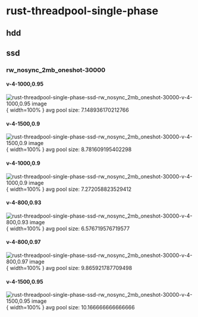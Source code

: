 # rust-threadpool-single-phase
## hdd
## ssd
### rw_nosync_2mb_oneshot-30000
#### v-4-1000,0.95
![rust-threadpool-single-phase-ssd-rw_nosync_2mb_oneshot-30000-v-4-1000,0.95 image](figures/rust-threadpool-single-phase-ssd-rw_nosync_2mb_oneshot-30000-v-4-1000,0.95.png){ width=100% }
avg pool size: 7.148936170212766

#### v-4-1500,0.9
![rust-threadpool-single-phase-ssd-rw_nosync_2mb_oneshot-30000-v-4-1500,0.9 image](figures/rust-threadpool-single-phase-ssd-rw_nosync_2mb_oneshot-30000-v-4-1500,0.9.png){ width=100% }
avg pool size: 8.781609195402298

#### v-4-1000,0.9
![rust-threadpool-single-phase-ssd-rw_nosync_2mb_oneshot-30000-v-4-1000,0.9 image](figures/rust-threadpool-single-phase-ssd-rw_nosync_2mb_oneshot-30000-v-4-1000,0.9.png){ width=100% }
avg pool size: 7.272058823529412

#### v-4-800,0.93
![rust-threadpool-single-phase-ssd-rw_nosync_2mb_oneshot-30000-v-4-800,0.93 image](figures/rust-threadpool-single-phase-ssd-rw_nosync_2mb_oneshot-30000-v-4-800,0.93.png){ width=100% }
avg pool size: 6.576719576719577

#### v-4-800,0.97
![rust-threadpool-single-phase-ssd-rw_nosync_2mb_oneshot-30000-v-4-800,0.97 image](figures/rust-threadpool-single-phase-ssd-rw_nosync_2mb_oneshot-30000-v-4-800,0.97.png){ width=100% }
avg pool size: 9.865921787709498

#### v-4-1500,0.95
![rust-threadpool-single-phase-ssd-rw_nosync_2mb_oneshot-30000-v-4-1500,0.95 image](figures/rust-threadpool-single-phase-ssd-rw_nosync_2mb_oneshot-30000-v-4-1500,0.95.png){ width=100% }
avg pool size: 10.166666666666666

